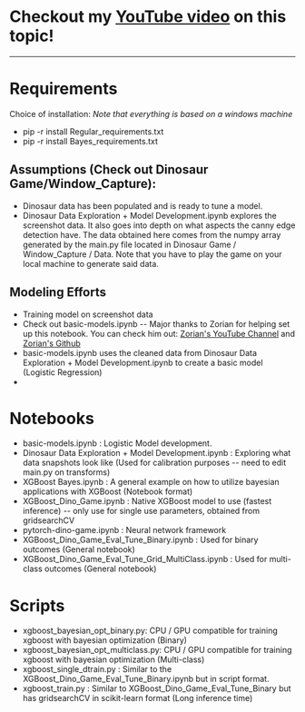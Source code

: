 # Checkout my [YouTube video](https://youtu.be/K9XMAnwO7wM) on this topic!
---
# Requirements
Choice of installation: _Note that everything is based on a windows machine_
- pip -r install Regular_requirements.txt 
- pip -r install Bayes_requirements.txt 

## Assumptions (Check out Dinosaur Game/Window_Capture):
- Dinosaur data has been populated and is ready to tune a model.
- Dinosaur Data Exploration + Model Development.ipynb explores the screenshot data. It also goes into depth on what aspects the canny edge detection have. The data obtained here comes from the numpy array generated by the main.py file located in Dinosaur Game / Window_Capture / Data. Note that you have to play the game on your local machine to generate said data.

## Modeling Efforts
- Training model on screenshot data
- Check out basic-models.ipynb -- Major thanks to Zorian for helping set up this notebook. You can check him out: [Zorian's YouTube Channel](https://www.youtube.com/channel/UC0oMmMPgGVqnDqNTyAIqTpw) and [Zorian's Github](https://zorian15.GitHub.io)
- basic-models.ipynb uses the cleaned data from Dinosaur Data Exploration + Model Development.ipynb to create a basic model (Logistic Regression)
- 
# Notebooks 
- basic-models.ipynb : Logistic Model development.
- Dinosaur Data Exploration + Model Development.ipynb : Exploring what data snapshots look like (Used for calibration purposes -- need to edit main.py on transforms)
- XGBoost Bayes.ipynb : A general example on how to utilize bayesian applications with XGBoost (Notebook format)
- XGBoost_Dino_Game.ipynb : Native XGBoost model to use (fastest inference) -- only use for single use parameters, obtained from gridsearchCV
- pytorch-dino-game.ipynb : Neural network framework
- XGBoost_Dino_Game_Eval_Tune_Binary.ipynb : Used for binary outcomes (General notebook)
- XGBoost_Dino_Game_Eval_Tune_Grid_MultiClass.ipynb : Used for multi-class outcomes (General notebook)

# Scripts
- xgboost_bayesian_opt_binary.py: CPU / GPU compatible for training xgboost with bayesian optimization (Binary)
- xgboost_bayesian_opt_multiclass.py: CPU / GPU compatible for training xgboost with bayesian optimization (Multi-class)
- xgboost_single_dtrain.py : Similar to the XGBoost_Dino_Game_Eval_Tune_Binary.ipynb but in script format.
- xgboost_train.py : Similar to XGBoost_Dino_Game_Eval_Tune_Binary but has gridsearchCV in scikit-learn format (Long inference time)
